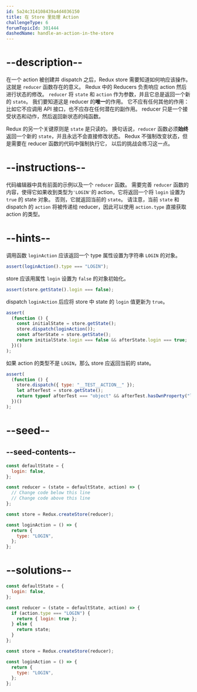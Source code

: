 ```yaml
---
id: 5a24c314108439a4d4036150
title: 在 Store 里处理 Action
challengeType: 6
forumTopicId: 301444
dashedName: handle-an-action-in-the-store
---
```


# --description--

在一个 action 被创建并 dispatch 之后，Redux store 需要知道如何响应该操作。 这就是 `reducer` 函数存在的意义。 Redux 中的 Reducers 负责响应 action 然后进行状态的修改。 `reducer` 将 `state` 和 `action` 作为参数，并且它总是返回一个新的 `state`。 我们要知道这是 reducer 的**唯一**的作用。 它不应有任何其他的作用：比如它不应调用 API 接口，也不应存在任何潜在的副作用。 reducer 只是一个接受状态和动作，然后返回新状态的纯函数。

Redux 的另一个关键原则是 `state` 是只读的。 换句话说，`reducer` 函数必须**始终**返回一个新的 `state`，并且永远不会直接修改状态。 Redux 不强制改变状态，但是需要在 reducer 函数的代码中强制执行它， 以后的挑战会练习这一点。

# --instructions--

代码编辑器中具有前面的示例以及一个 `reducer` 函数。 需要完善 `reducer` 函数的内容，使得它如果收到类型为`'LOGIN'`的 action，它将返回一个将 `login` 设置为 `true` 的 state 对象。 否则，它就返回当前的 `state`。 请注意，当前 `state` 和 dispatch 的 `action` 将被传递给 reducer，因此可以使用 `action.type` 直接获取 action 的类型。

# --hints--

调用函数 `loginAction` 应该返回一个 type 属性设置为字符串 `LOGIN` 的对象。

```js
assert(loginAction().type === "LOGIN");
```

store 应该用属性 `login` 设置为 `false` 的对象初始化。

```js
assert(store.getState().login === false);
```

dispatch `loginAction` 后应将 store 中 state 的 `login` 值更新为 `true`。

```js
assert(
  (function () {
    const initialState = store.getState();
    store.dispatch(loginAction());
    const afterState = store.getState();
    return initialState.login === false && afterState.login === true;
  })()
);
```

如果 action 的类型不是 `LOGIN`，那么 store 应返回当前的 state。

```js
assert(
  (function () {
    store.dispatch({ type: "__TEST__ACTION__" });
    let afterTest = store.getState();
    return typeof afterTest === "object" && afterTest.hasOwnProperty("login");
  })()
);
```

# --seed--

## --seed-contents--

```js
const defaultState = {
  login: false,
};

const reducer = (state = defaultState, action) => {
  // Change code below this line
  // Change code above this line
};

const store = Redux.createStore(reducer);

const loginAction = () => {
  return {
    type: "LOGIN",
  };
};
```

# --solutions--

```js
const defaultState = {
  login: false,
};

const reducer = (state = defaultState, action) => {
  if (action.type === "LOGIN") {
    return { login: true };
  } else {
    return state;
  }
};

const store = Redux.createStore(reducer);

const loginAction = () => {
  return {
    type: "LOGIN",
  };
};
```
